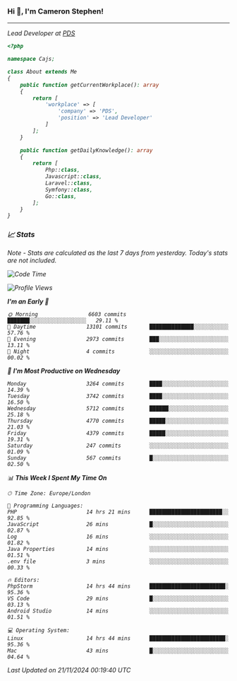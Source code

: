 ### Hi 👋, I'm Cameron Stephen!
<hr>
<p><em>Lead Developer at <a href="https://prindatasolutions.co.uk">PDS</a></p>


```php
<?php

namespace Cajs;

class About extends Me
{
    public function getCurrentWorkplace(): array
    {
        return [
            'workplace' => [
                'company' => 'PDS',
                'position' => 'Lead Developer'
            ]
        ];
    }

    public function getDailyKnowledge(): array
    {
        return [
            Php::class,
            Javascript::class,
            Laravel::class,
            Symfony::class,
            Go::class,
        ];
    }
}
```

### 📈 Stats
<p><em>Note - Stats are calculated as the last 7 days from yesterday. Today's stats are not included.</em></p>


<!--START_SECTION:waka-->
![Code Time](http://img.shields.io/badge/Code%20Time-4%2C065%20hrs%2016%20mins-blue)

![Profile Views](http://img.shields.io/badge/Profile%20Views-0-blue)

**I'm an Early 🐤** 

```text
🌞 Morning                6603 commits        ███████░░░░░░░░░░░░░░░░░░   29.11 % 
🌆 Daytime                13101 commits       ██████████████░░░░░░░░░░░   57.76 % 
🌃 Evening                2973 commits        ███░░░░░░░░░░░░░░░░░░░░░░   13.11 % 
🌙 Night                  4 commits           ░░░░░░░░░░░░░░░░░░░░░░░░░   00.02 % 
```
📅 **I'm Most Productive on Wednesday** 

```text
Monday                   3264 commits        ████░░░░░░░░░░░░░░░░░░░░░   14.39 % 
Tuesday                  3742 commits        ████░░░░░░░░░░░░░░░░░░░░░   16.50 % 
Wednesday                5712 commits        ██████░░░░░░░░░░░░░░░░░░░   25.18 % 
Thursday                 4770 commits        █████░░░░░░░░░░░░░░░░░░░░   21.03 % 
Friday                   4379 commits        █████░░░░░░░░░░░░░░░░░░░░   19.31 % 
Saturday                 247 commits         ░░░░░░░░░░░░░░░░░░░░░░░░░   01.09 % 
Sunday                   567 commits         █░░░░░░░░░░░░░░░░░░░░░░░░   02.50 % 
```


📊 **This Week I Spent My Time On** 

```text
🕑︎ Time Zone: Europe/London

💬 Programming Languages: 
PHP                      14 hrs 21 mins      ███████████████████████░░   92.85 % 
JavaScript               26 mins             █░░░░░░░░░░░░░░░░░░░░░░░░   02.87 % 
Log                      16 mins             ░░░░░░░░░░░░░░░░░░░░░░░░░   01.82 % 
Java Properties          14 mins             ░░░░░░░░░░░░░░░░░░░░░░░░░   01.51 % 
.env file                3 mins              ░░░░░░░░░░░░░░░░░░░░░░░░░   00.33 % 

🔥 Editors: 
PhpStorm                 14 hrs 44 mins      ████████████████████████░   95.36 % 
VS Code                  29 mins             █░░░░░░░░░░░░░░░░░░░░░░░░   03.13 % 
Android Studio           14 mins             ░░░░░░░░░░░░░░░░░░░░░░░░░   01.51 % 

💻 Operating System: 
Linux                    14 hrs 44 mins      ████████████████████████░   95.36 % 
Mac                      43 mins             █░░░░░░░░░░░░░░░░░░░░░░░░   04.64 % 
```


 Last Updated on 21/11/2024 00:19:40 UTC
<!--END_SECTION:waka-->

